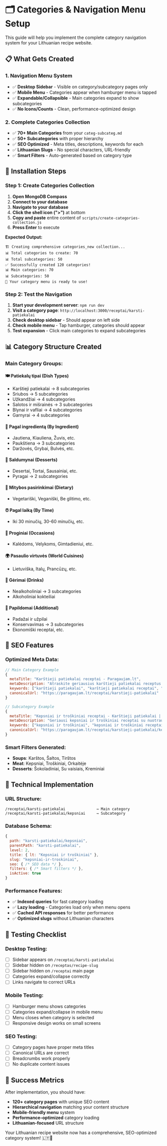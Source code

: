 # 🗂️ Categories & Navigation Menu Setup

This guide will help you implement the complete category navigation system for your Lithuanian recipe website.

## 📋 What Gets Created

### **1. Navigation Menu System**
- ✅ **Desktop Sidebar** - Visible on category/subcategory pages only
- ✅ **Mobile Menu** - Categories appear when hamburger menu is tapped
- ✅ **Expandable/Collapsible** - Main categories expand to show subcategories
- ✅ **No Icons/Counts** - Clean, performance-optimized design

### **2. Complete Categories Collection**
- ✅ **70+ Main Categories** from your `categ-subcateg.md`
- ✅ **50+ Subcategories** with proper hierarchy
- ✅ **SEO Optimized** - Meta titles, descriptions, keywords for each
- ✅ **Lithuanian Slugs** - No special characters, URL-friendly
- ✅ **Smart Filters** - Auto-generated based on category type

## 🚀 Installation Steps

### **Step 1: Create Categories Collection**

1. **Open MongoDB Compass**
2. **Connect to your database**
3. **Navigate to your database**
4. **Click the shell icon (">")** at bottom
5. **Copy and paste** entire content of `scripts/create-categories-collection.js`
6. **Press Enter** to execute

**Expected Output:**
```
🏗️ Creating comprehensive categories_new collection...
📊 Total categories to create: 70
📊 Total subcategories: 50
✅ Successfully created 120 categories!
📊 Main categories: 70
📊 Subcategories: 50
🚀 Your category menu is ready to use!
```

### **Step 2: Test the Navigation**

1. **Start your development server**: `npm run dev`
2. **Visit a category page**: `http://localhost:3000/receptai/karsti-patiekalai`
3. **Check desktop sidebar** - Should appear on left side
4. **Check mobile menu** - Tap hamburger, categories should appear
5. **Test expansion** - Click main categories to expand subcategories

## 📊 Category Structure Created

### **Main Category Groups:**

#### **🍽️ Patiekalų tipai (Dish Types)**
- Karštieji patiekalai → 8 subcategories
- Sriubos → 5 subcategories  
- Užkandžiai → 4 subcategories
- Salotos ir mišrainės → 3 subcategories
- Blynai ir vafliai → 4 subcategories
- Garnyrai → 4 subcategories

#### **🥩 Pagal ingredientą (By Ingredient)**
- Jautiena, Kiauliena, Žuvis, etc.
- Paukštiena → 3 subcategories
- Daržovės, Grybai, Bulvės, etc.

#### **🍰 Saldumynai (Desserts)**
- Desertai, Tortai, Sausainiai, etc.
- Pyragai → 2 subcategories

#### **🥗 Mitybos pasirinkimai (Dietary)**
- Vegetariški, Veganiški, Be glitimo, etc.

#### **⏰ Pagal laiką (By Time)**
- Iki 30 minučių, 30-60 minučių, etc.

#### **🎉 Proginiai (Occasions)**
- Kalėdoms, Velykoms, Gimtadieniui, etc.

#### **🌍 Pasaulio virtuvės (World Cuisines)**
- Lietuviška, Italų, Prancūzų, etc.

#### **🥤 Gėrimai (Drinks)**
- Nealkoholiniai → 3 subcategories
- Alkoholiniai kokteiliai

#### **🧂 Papildomai (Additional)**
- Padažai ir užpilai
- Konservavimas → 3 subcategories
- Ekonomiški receptai, etc.

## 🎯 SEO Features

### **Optimized Meta Data:**
```javascript
// Main Category Example
{
  metaTitle: "Karštieji patiekalai receptai - Paragaujam.lt",
  metaDescription: "Atraskite geriausius karštieji patiekalai receptus. Lengvi ir skanūs karštieji patiekalai patiekalai su nuotraukomis ir instrukcijomis kiekvienai dienai.",
  keywords: ["karštieji patiekalai", "karštieji patiekalai receptai", "lietuviški receptai", "maistas", "gaminimas"],
  canonicalUrl: "https://paragaujam.lt/receptai/karstieji-patiekalai"
}

// Subcategory Example  
{
  metaTitle: "Kepsniai ir troškiniai receptai - Karštieji patiekalai | Paragaujam.lt",
  metaDescription: "Geriausi kepsniai ir troškiniai receptai su nuotraukomis ir detaliais gaminimo instrukcijomis. Autentiški lietuviški ir tarptautiniai kepsniai ir troškiniai patiekalai.",
  keywords: ["kepsniai ir troškiniai", "kepsniai ir troškiniai receptai", "lietuviški receptai", "maistas", "gaminimas"],
  canonicalUrl: "https://paragaujam.lt/receptai/karstieji-patiekalai/kepsniai-ir-troskiniai"
}
```

### **Smart Filters Generated:**
- **Soups**: Karštos, Šaltos, Tirštos
- **Meat**: Kepsniai, Troškiniai, Orkaitėje  
- **Desserts**: Šokoladiniai, Su vaisiais, Kreminiai

## 🔧 Technical Implementation

### **URL Structure:**
```
/receptai/karsti-patiekalai              → Main category
/receptai/karsti-patiekalai/kepsniai     → Subcategory
```

### **Database Schema:**
```javascript
{
  path: "karsti-patiekalai/kepsniai",
  parentPath: "karsti-patiekalai", 
  level: 2,
  title: { lt: "Kepsniai ir troškiniai" },
  slug: "kepsniai-ir-troskiniai",
  seo: { /* SEO data */ },
  filters: { /* Smart filters */ },
  isActive: true
}
```

### **Performance Features:**
- ✅ **Indexed queries** for fast category loading
- ✅ **Lazy loading** - Categories load only when menu opens
- ✅ **Cached API responses** for better performance
- ✅ **Optimized slugs** without Lithuanian characters

## 🧪 Testing Checklist

### **Desktop Testing:**
- [ ] Sidebar appears on `/receptai/karsti-patiekalai`
- [ ] Sidebar hidden on `/receptas/recipe-slug`
- [ ] Sidebar hidden on `/receptai` main page
- [ ] Categories expand/collapse correctly
- [ ] Links navigate to correct URLs

### **Mobile Testing:**
- [ ] Hamburger menu shows categories
- [ ] Categories expand/collapse in mobile menu
- [ ] Menu closes when category is selected
- [ ] Responsive design works on small screens

### **SEO Testing:**
- [ ] Category pages have proper meta titles
- [ ] Canonical URLs are correct
- [ ] Breadcrumbs work properly
- [ ] No duplicate content issues

## 🎉 Success Metrics

After implementation, you should have:
- **120+ category pages** with unique SEO content
- **Hierarchical navigation** matching your content structure
- **Mobile-friendly menu** system
- **Performance-optimized** category loading
- **Lithuanian-focused** URL structure

Your Lithuanian recipe website now has a comprehensive, SEO-optimized category system! 🇱🇹🚀
